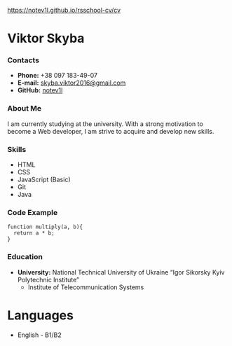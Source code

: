https://notev1l.github.io/rsschool-cv/cv
# Viktor Skyba
### Contacts
- **Phone:** +38 097 183-49-07
- **E-mail:** skyba.viktor2016@gmail.com
- **GitHub:** [notev1l](https://github.com/notev1l)
### About Me
I am currently studying at the university. With a strong motivation to become a Web developer, I am strive to acquire and develop new skills.
### Skills
- HTML
- CSS
- JavaScript (Basic)
- Git
- Java
### Code Example
```
function multiply(a, b){
  return a * b;
}
```
### Education
- **University:** National Technical University of Ukraine “Igor Sikorsky Kyiv Polytechnic Institute”
    - Institute of Telecommunication Systems
# Languages
- English - B1/B2